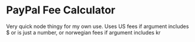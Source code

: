 # PayPal Fee Calculator

Very quick node thingy for my own use. Uses US fees if argument includes $ or is just a number, or norwegian fees if argument includes kr